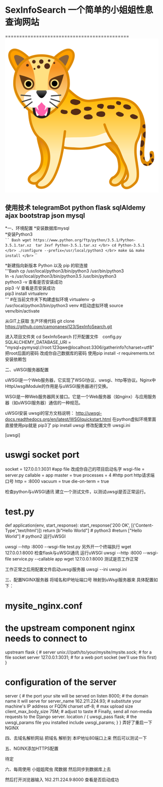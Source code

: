 # SexInfoSearch 一个简单的小姐姐性息查询网站
============================================
![](https://github.com/camonanesi123/SexInfoSearch/blob/master/app/static/favicon.png) 

## 使用技术 telegramBot python flask sqlAldemy ajax bootstrap json mysql

*一、环境配置
*安装数据库mysql</br>
*安装Python3</br>
` `` Bash
wget https://www.python.org/ftp/python/3.5.1/Python-3.5.1.tar.xz 
tar Jxvf Python-3.5.1.tar.xz </br>
cd Python-3.5.1  </br>
./configure --prefix=/usr/local/python3 </br>
make && make install </br>
` `` 

*新建指向新版本 Python 以及 pip 的软连接</br>
'''Bash
cp /usr/local/python3/bin/python3 /usr/bin/python3 </br>
ln -s /usr/local/python3/bin/python3.5 /usr/bin/python3 </br>
python3 -v 查看是否安装成功 </br>
pip3 -V 查看是否安装成功  </br>
pip3 install virtualenv </br>
'''
#在当前文件夹下构建虚拟环境
virtualenv -p /usr/local/python3/bin/python3 venv
#启动虚拟环境
source venv/bin/activate 

从GIT上获取 生产环境代码
git clone https://github.com/camonanesi123/SexInfoSearch.git

进入项目文件夹
cd SexInfoSearch
打开配置文件　config.py
SQLALCHEMY_DATABASE_URI = "mysql+pymysql://root:123qwe@localhost:3306/gatherinfo?charset=utf8"
把root后面的密码 改成你自己数据库的密码
使用pip install -r requirements.txt 安装依赖包


二、uWSGI服务器配置

uWSGI是一个Web服务器，它实现了WSGI协议、uwsgi、http等协议。Nginx中HttpUwsgiModule的作用是与uWSGI服务器进行交换。

WSGI是一种Web服务器网关接口。它是一个Web服务器（如nginx）与应用服务器（如uWSGI服务器）通信的一种规范。

uWSGI安装
uwsgi的官方文档说明：
http://uwsgi-docs.readthedocs.org/en/latest/WSGIquickstart.html
在python虚拟环境里面直接使用pip就是 pip3了 
pip install uwsgi
修改配置文件
uwsgi.ini

[uwsgi]
# uswgi socket port
socket = 127.0.0.1:3031
#app file 改成你自己的项目启动名字
wsgi-file = server.py
callable = app
master = true
processes = 4
#http port http请求端口号
http = :8000
vacuum = true
die-on-term = true

检查python与uWSGI通讯
建立一个测试文件，以测试uwsgi是否正常运行。
# test.py
def application(env, start_response):
    start_response('200 OK', [('Content-Type','text/html')])
    return [b"Hello World"] # python3
    #return ["Hello World"] # python2
运行uWSGI

uwsgi --http :8000 --wsgi-file test.py
另外开一个终端执行
wget 127.0.0.1:8000
检查flask与uWSGI通讯
运行uWSGI
uwsgi --http :8000 --wsgi-file service.py --callable app
wget 127.0.0.1:8000 测试是否工作正常

工作正常之后用配置文件启动uwsgi服务器
uwsgi --ini uwsgi.ini

三、配置NGINX服务器 将域名和IP地址端口号 映射到uWsgi服务器来
具体配置如下：
# mysite_nginx.conf
# the upstream component nginx needs to connect to
upstream flask {
    # server unix:///path/to/your/mysite/mysite.sock; # for a file socket
    server 127.0.0.1:3031; # for a web port socket (we'll use this first)
}
# configuration of the server
server {
    # the port your site will be served on
    listen      8000;
    # the domain name it will serve for
    server_name 162.211.224.93; # substitute your machine's IP address or FQDN
    charset     utf-8;
    # max upload size
    client_max_body_size 75M;   # adjust to taste
    # Finally, send all non-media requests to the Django server.
    location / {
        uwsgi_pass  flask;
        # the uwsgi_params file you installed
        include uwsgi_params;
    }
}
弄好了重启一下NGINX

四、去域名解析网站 把域名 解析到 本IP地址80端口上来 然后可以测试一下

五、NGINX添加HTTPS配置

待定

六、每周使用 小姐姐爬虫 爬数据 然后同步到数据库上去

然后打开浏览器输入
162.211.224.9:8000
查看是否启动成功
